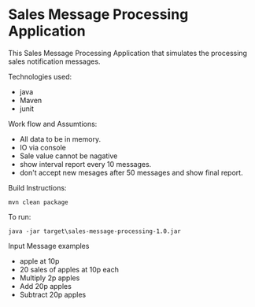 # Sales Message Processing Application

This Sales Message Processing Application that simulates the processing sales notification messages.

Technologies used:
- java
- Maven
- junit

Work flow and Assumtions:
- All data to be in memory.
- IO via console
- Sale value cannot be nagative
- show interval report every 10 messages.
- don't accept new mesages after 50 messages and show final report.

Build Instructions:
```$xslt
mvn clean package
```

To run:
```$xslt
java -jar target\sales-message-processing-1.0.jar
```
Input Message examples
- apple at 10p
- 20 sales of apples at 10p each
- Multiply 2p apples
- Add 20p apples
- Subtract 20p apples
